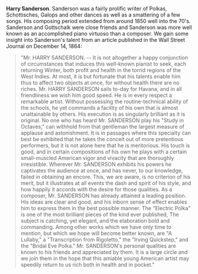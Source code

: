 
**Harry Sanderson**. Sanderson was a fairly prolific writer of Polkas, Schottisches, Galops and other dances as well as a smattering of a few songs. His composing period extended from around 1850 well into the 70's. Sanderson and Gottschalk were close friends and Sanderson was more well known as an accomplished piano virtuoso than a composer. We gain some insight into Sanderson's talent from an article published in the Wall Street Journal on December 14, 1864: 

>"Mr. HARRY SANDERSON. -- It is not altogether a happy conjunction of circumstances that induces this well-known pianist to seek, each returning Winter, both profit and health in the torrid regions of the West Indies. At most, it is but fortunate that his talents enable him thus to affect two objects at once, for without health there are no riches. Mr. HARRY SANDERSON sails to-day for Havana, and in all friendliness we wish him good speed. He is in every respect a remarkable artist. Without possessing the routine-technical ability of the schools, he yet commands a facility of his own that is almost unattainable by others. His execution is as singularly brilliant as it is original. No one who has heard Mr. SANDERSON play his "Study in Octaves," can withhold from that gentleman the largest measure of applause and astonishment. It is in passages where this specialty can best be exhibited that he takes the conceit out of more pretentious performers, but it is not alone here that he is meritorious. His touch is good, and in certain compositions of his own he plays with a certain small-muscled American vigor and vivacity that are thoroughly irresistible. Wherever Mr. SANDERSON exhibits his powers he captivates the audience at once, and has never, to our knowledge, failed in obtaining an encore. This, we are aware, is no criterion of his merit, but it illustrates at all events the dash and spirit of his style, and how happily it accords with the desire for those qualities. As a composer, Mr. SANDERSON has already attained a leading position. His ideas are clear and good, and his inborn sense of effect enables him to express them in the best possible manner. The "Electric Polka" is one of the most brilliant pieces of the kind ever published, The subject is catching, yet elegant, and the elaboration bold and commanding. Among other works which we have only time to mention, but which we hope will become better known, are "A Lullaby," a "Transcription from Rigoletto," the "Irving Quickstep," and the "Bridal Eve Polka." Mr. SANDERSON's personal qualities are known to his friends and appreciated by them. It is a large circle and we join them in the hope that this amiable young American artist may speedily return to us rich both in health and in pocket." 



 